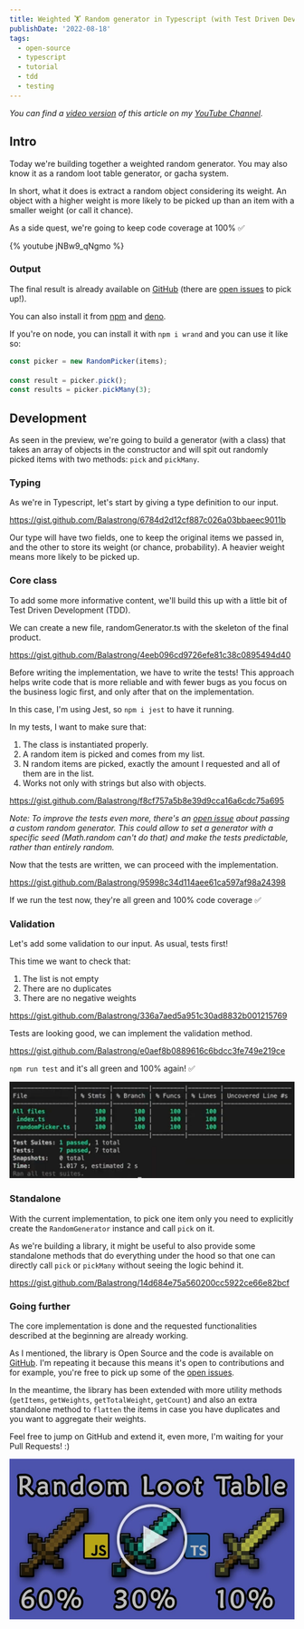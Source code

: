 ```yaml
---
title: Weighted 🏋️ Random generator in Typescript (with Test Driven Development 🧪)
publishDate: '2022-08-18'
tags:
  - open-source
  - typescript
  - tutorial
  - tdd
  - testing
---
```


_You can find a [video version](https://youtu.be/jNBw9_qNgmo) of this article on my [YouTube Channel](https://www.youtube.com/channel/UC-KqnO3ez7vF-kyIQ_22rdA)._

## Intro

Today we're building together a weighted random generator. You may also know it as a random loot table generator, or gacha system.

In short, what it does is extract a random object considering its weight. An object with a higher weight is more likely to be picked up than an item with a smaller weight (or call it chance).

As a side quest, we're going to keep code coverage at 100% ✅

{% youtube jNBw9_qNgmo %}

### Output

The final result is already available on [GitHub](https://github.com/Balastrong/wrand) (there are [open issues](https://github.com/Balastrong/wrand/issues) to pick up!).

You can also install it from [npm](https://www.npmjs.com/package/wrand) and [deno](https://deno.land/x/wrand).

If you're on node, you can install it with `npm i wrand` and you can use it like so:

```typescript
const picker = new RandomPicker(items);

const result = picker.pick();
const results = picker.pickMany(3);
```

## Development

As seen in the preview, we're going to build a generator (with a class) that takes an array of objects in the constructor and will spit out randomly picked items with two methods: `pick` and `pickMany`.

### Typing

As we're in Typescript, let's start by giving a type definition to our input.

https://gist.github.com/Balastrong/6784d2d12cf887c026a03bbaeec9011b

Our type will have two fields, one to keep the original items we passed in, and the other to store its weight (or chance, probability).
A heavier weight means more likely to be picked up.

### Core class

To add some more informative content, we'll build this up with a little bit of Test Driven Development (TDD).

We can create a new file, randomGenerator.ts with the skeleton of the final product.

https://gist.github.com/Balastrong/4eeb096cd9726efe81c38c0895494d40

Before writing the implementation, we have to write the tests! This approach helps write code that is more reliable and with fewer bugs as you focus on the business logic first, and only after that on the implementation.

In this case, I'm using Jest, so `npm i jest` to have it running.

In my tests, I want to make sure that:

1. The class is instantiated properly.
1. A random item is picked and comes from my list.
1. N random items are picked, exactly the amount I requested and all of them are in the list.
1. Works not only with strings but also with objects.

https://gist.github.com/Balastrong/f8cf757a5b8e39d9cca16a6cdc75a695

_Note: To improve the tests even more, there's an [open issue](https://github.com/Balastrong/wrand/issues/5) about passing a custom random generator. This could allow to set a generator with a specific seed (Math.random can't do that) and make the tests predictable, rather than entirely random._

Now that the tests are written, we can proceed with the implementation.

https://gist.github.com/Balastrong/95998c34d114aee61ca597af98a24398

If we run the test now, they're all green and 100% code coverage ✅

### Validation

Let's add some validation to our input. As usual, tests first!

This time we want to check that:

1. The list is not empty
1. There are no duplicates
1. There are no negative weights

https://gist.github.com/Balastrong/336a7aed5a951c30ad8832b001215769

Tests are looking good, we can implement the validation method.

https://gist.github.com/Balastrong/e0aef8b0889616c6bdcc3fe749e219ce

`npm run test` and it's all green and 100% again! ✅

![Coverage](./tests.png)

### Standalone

With the current implementation, to pick one item only you need to explicitly create the `RandomGenerator` instance and call `pick` on it.

As we're building a library, it might be useful to also provide some standalone methods that do everything under the hood so that one can directly call `pick` or `pickMany` without seeing the logic behind it.

https://gist.github.com/Balastrong/14d684e75a560200cc5922ce66e82bcf

### Going further

The core implementation is done and the requested functionalities described at the beginning are already working.

As I mentioned, the library is Open Source and the code is available on [GitHub](https://github.com/Balastrong/wrand). I'm repeating it because this means it's open to contributions and for example, you're free to pick up some of the [open issues](https://github.com/Balastrong/wrand/issues).

In the meantime, the library has been extended with more utility methods (`getItems`, `getWeights`, `getTotalWeight`, `getCount`) and also an extra standalone method to `flatten` the items in case you have duplicates and you want to aggregate their weights.

Feel free to jump on GitHub and extend it, even more, I'm waiting for your Pull Requests! :)

[![Video Thumbnail](./preview.jpeg)](https://youtu.be/jNBw9_qNgmo)
